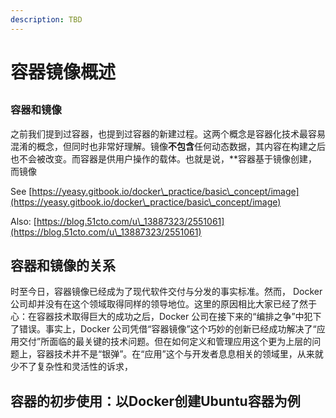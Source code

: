 ```yaml
---
description: TBD
---
```


# 容器镜像概述

##

### 容器和镜像

之前我们提到过容器，也提到过容器的新建过程。这两个概念是容器化技术最容易混淆的概念，但同时也非常好理解。镜像**不包含**任何动态数据，其内容在构建之后也不会被改变。而容器是供用户操作的载体。也就是说，\*\*容器基于镜像创建，而镜像

See [https://yeasy.gitbook.io/docker\_practice/basic\_concept/image](https://yeasy.gitbook.io/docker\_practice/basic\_concept/image)

Also: [https://blog.51cto.com/u\_13887323/2551061](https://blog.51cto.com/u\_13887323/2551061)

## 容器和镜像的关系

时至今日，容器镜像已经成为了现代软件交付与分发的事实标准。然而， Docker 公司却并没有在这个领域取得同样的领导地位。这里的原因相比大家已经了然于心：在容器技术取得巨大的成功之后，Docker 公司在接下来的“编排之争”中犯下了错误。事实上，Docker 公司凭借“容器镜像”这个巧妙的创新已经成功解决了“应用交付”所面临的最关键的技术问题。但在如何定义和管理应用这个更为上层的问题上，容器技术并不是“银弹”。在“应用”这个与开发者息息相关的领域里，从来就少不了复杂性和灵活性的诉求，

## 容器的初步使用：以Docker创建Ubuntu容器为例
